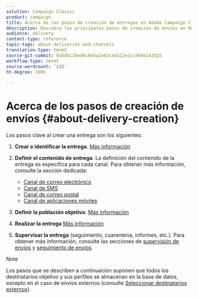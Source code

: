 ```yaml
---
solution: Campaign Classic
product: campaign
title: Acerca de los pasos de creación de entregas en Adobe Campaign Classic
description: Descubra los principales pasos de creación de envíos en Adobe Campaign Classic.
audience: delivery
content-type: reference
topic-tags: about-deliveries-and-channels
translation-type: tm+mt
source-git-commit: 6d5dbc16ed6c6e5a2e62ceb522e2ccd64b142825
workflow-type: tm+mt
source-wordcount: '132'
ht-degree: 100%

---
```



# Acerca de los pasos de creación de envíos {#about-delivery-creation}

Los pasos clave al crear una entrega son los siguientes:

1. **Crear e identificar la entrega**. [Más información](../../delivery/using/steps-create-and-identify-the-delivery.md)

1. **Definir el contenido de entrega**. La definición del contenido de la entrega es específica para cada canal. Para obtener más información, consulte la sección dedicada:

   * [Canal de correo electrónico](../../delivery/using/defining-the-email-content.md)
   * [Canal de SMS](../../delivery/using/sms-channel.md#defining-the-sms-content)
   * [Canal de correo postal](../../delivery/using/defining-the-direct-mail-content.md)
   * [Canal de aplicaciones móviles](../../delivery/using/about-mobile-app-channel.md)

1. **Definir la población objetivo**. [Más información](../../delivery/using/steps-defining-the-target-population.md)

1. **Realizar la entrega** [Más información](../../delivery/using/steps-sending-the-delivery.md)

1. **Supervisar la entrega** (seguimiento, cuarentena, informes, etc.). Para obtener más información, consulte las secciones de [supervisión de envíos](../../delivery/using/about-delivery-monitoring.md) y [seguimiento de envíos](../../delivery/using/about-message-tracking.md).

>[!NOTE]
>
>Los pasos que se describen a continuación suponen que todos los destinatarios objetivo y sus perfiles se almacenan en la base de datos, excepto en el caso de envíos externos (consulte [Seleccionar destinatarios externos](../../delivery/using/steps-defining-the-target-population.md#selecting-external-recipients)).
